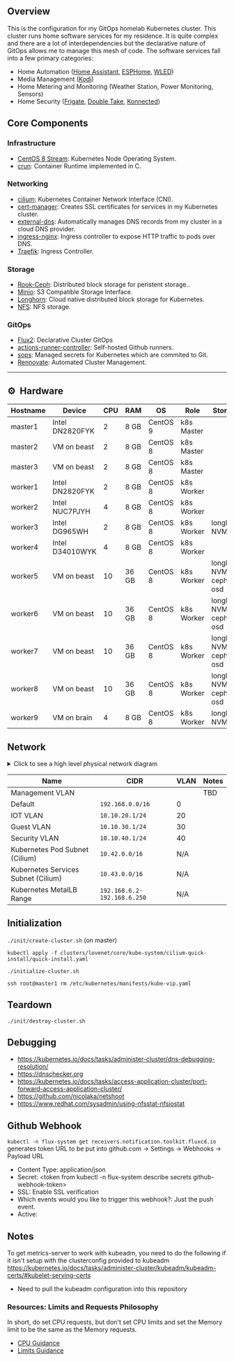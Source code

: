 ## Overview
This is the configuration for my GitOps homelab Kubernetes cluster. This cluster runs home software services for my residence. It is quite complex and there are a lot of interdependencies but the declarative nature of GitOps allows me to manage this mesh of code. The software services fall into a few primary categories:
* Home Automation ([Home Assistant](https://www.home-assistant.io/), [ESPHome](https://esphome.io/), [WLED](https://kno.wled.ge/))
* Media Management ([Kodi](https://kodi.tv/))
* Home Metering and Monitoring (Weather Station, Power Monitoring, Sensors)
* Home Security ([Frigate](https://frigate.video/), [Double Take](https://github.com/jakowenko/double-take), [Konnected](https://konnected.io/))

## Core Components
### Infrastructure
- [CentOS 8 Stream](https://www.centos.org/centos-stream/): Kubernetes Node Operating System.
- [crun](https://github.com/containers/crun): Container Runtime implemented in C.

### Networking
- [cilium](https://cilium.io/): Kubernetes Container Network Interface (CNI).
- [cert-manager](https://cert-manager.io/docs/): Creates SSL certificates for services in my Kubernetes cluster.
- [external-dns](https://github.com/kubernetes-sigs/external-dns): Automatically manages DNS records from my cluster in a cloud DNS provider.
- [ingress-nginx](https://github.com/kubernetes/ingress-nginx/): Ingress controller to expose HTTP traffic to pods over DNS.
- [Traefik](https://traefik.io/): Ingress Controller.

### Storage
- [Rook-Ceph](https://github.com/rook/rook): Distributed block storage for peristent storage..
- [Minio](https://min.io/): S3 Compatible Storage Interface.
- [Longhorn](https://longhorn.io/): Cloud native distributed block storage for Kubernetes.
- [NFS](https://github.com/kubernetes-sigs/nfs-subdir-external-provisioner): NFS storage.

### GitOps
- [Flux2](https://github.com/fluxcd/flux2): Declarative Cluster GitOps
- [actions-runner-controller](https://github.com/actions/actions-runner-controller): Self-hosted Github runners.
- [sops](https://toolkit.fluxcd.io/guides/mozilla-sops/): Managed secrets for Kubernetes which are commited to Git.
- [Rennovate](https://github.com/renovatebot/renovate): Automated Cluster Management.

---

## :gear:&nbsp; Hardware

| Hostname  | Device          | CPU | RAM    | OS       |Role        | Storage                 | IOT        | Network  |
| --------- | --------------- | --- | ------ | -------- | ---------- | ----------------------- | ---------- | -------- |
| master1   | Intel DN2820FYK | 2   | 8  GB  | CentOS 9 | k8s Master |                         |            |          |
| master2   | VM on beast     | 2   | 8  GB  | CentOS 8 | k8s Master |                         |            |          |
| master3   | VM on beast     | 2   | 8  GB  | CentOS 8 | k8s Master |                         |            |          |
| worker1   | Intel DN2820FYK | 2   | 8  GB  | CentOS 8 | k8s Worker |                         |            |          |
| worker2   | Intel NUC7PJYH  | 4   | 8  GB  | CentOS 8 | k8s Worker |                         |            | iot-vlan |
| worker3   | Intel DG965WH   | 2   | 8  GB  | CentOS 8 | k8s Worker | longhorn NVMe           | zstick-6   | sec-vlan |
| worker4   | Intel D34010WYK | 4   | 8 GB   | CentOS 8 | k8s Worker |                         | Coral TPU  |          |
| worker5   | VM on beast     | 10  | 36 GB  | CentOS 8 | k8s Worker | longhorn NVMe, ceph osd | zstick-7   |          |
| worker6   | VM on beast     | 10  | 36 GB  | CentOS 8 | k8s Worker | longhorn NVMe, ceph osd | skyconnect |          |
| worker7   | VM on beast     | 10  | 36 GB  | CentOS 8 | k8s Worker | longhorn NVMe, ceph osd |            | iot-vlan |
| worker8   | VM on beast     | 10  | 36 GB  | CentOS 8 | k8s Worker | longhorn NVMe, ceph osd |            |          |
| worker9   | VM on brain     | 4   |  8 GB  | CentOS 8 | k8s Worker | longhorn NVMe           |            |          |

## Network
<details>
  <summary>Click to see a high level physical network diagram</summary>

  <img src="https://github.com/rwlove/fleet-infra/blob/5d052422d64299f22c499d7bd2768f1ac58e71f6/docs/assets/physical-network-diagram.jpg" align="center" width="600px" alt="dns"/>
</details>

| Name                                  | CIDR                       | VLAN | Notes |
|---------------------------------------|----------------------------| ---- | ----- |
| Management VLAN                       |                            |      | TBD   |
| Default                               | `192.168.0.0/16`           |  0   |       |
| IOT VLAN                              | `10.10.20.1/24`            | 20   |       |
| Guest VLAN                            | `10.10.30.1/24`            | 30   |       |
| Security VLAN                         | `10.10.40.1/24`            | 40   |       |
| Kubernetes Pod Subnet (Cilium)        | `10.42.0.0/16`             | N/A  |       |
| Kubernetes Services Subnet (Cilium)   | `10.43.0.0/16`             | N/A  |       |
| Kubernetes MetalLB Range              | `192.168.6.2-192.168.6.250`| N/A  |       |

## Initialization
```./init/create-cluster.sh``` (on master)

```kubectl apply -f clusters/lovenet/core/kube-system/cilium-quick-install/quick-install.yaml```

```./initialize-cluster.sh```

```ssh root@master1 rm /etc/kubernetes/manifests/kube-vip.yaml```

## Teardown
```./init/destroy-cluster.sh```

## Debugging
* https://kubernetes.io/docs/tasks/administer-cluster/dns-debugging-resolution/
* https://dnschecker.org
* https://kubernetes.io/docs/tasks/access-application-cluster/port-forward-access-application-cluster/
* https://github.com/nicolaka/netshoot
* https://www.redhat.com/sysadmin/using-nfsstat-nfsiostat

## Github Webhook
`kubectl -n flux-system get receivers.notification.toolkit.fluxcd.io` generates token URL to be put into
github.com -> Settings -> Webhooks -> Payload URL

* Content Type: application/json
* Secret: <token from kubectl -n flux-system describe secrets github-webhook-token>
* SSL: Enable SSL verification
* Which events would you like to trigger this webhook?: Just the push event.
* Active: <checked>
 
 ## Notes
 To get metrics-server to work with kubeadm, you need to do the following if it isn't setup with the clusterconfig provided to kubeadm
 https://kubernetes.io/docs/tasks/administer-cluster/kubeadm/kubeadm-certs/#kubelet-serving-certs
 * Need to pull the kubeadm configuration into this repository
 
 ### Resources: Limits and Requests Philosophy
 In short, do set CPU requests, but don't set CPU limits and set the Memory limit to be the same as the Memory requests.
 * [CPU Guidance](https://home.robusta.dev/blog/stop-using-cpu-limits)
 * [Limits Guidance](https://home.robusta.dev/blog/kubernetes-memory-limit)
